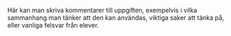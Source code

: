 Här kan man skriva kommentarer till uppgiften, exempelvis i vilka sammanhang man tänker att den kan användas, viktiga saker att tänka på, eller vanliga felsvar från elever.
